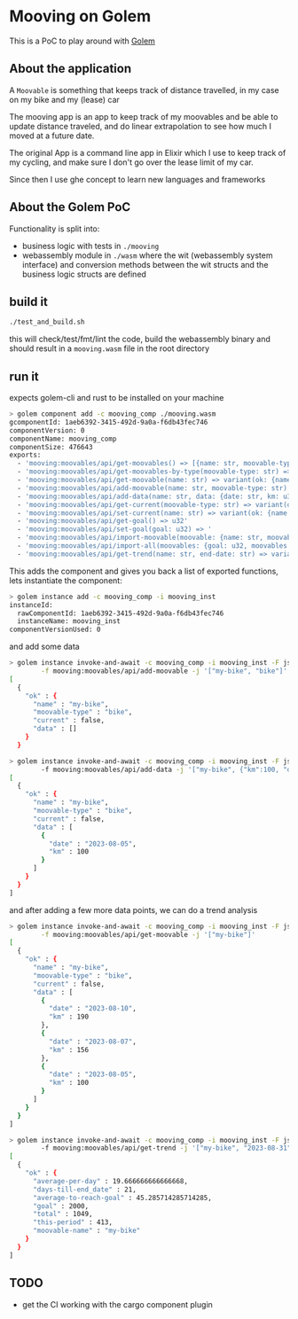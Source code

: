 # Mooving on Golem

This is a PoC to play around with [Golem](https://golem.cloud/)

## About the application

A `Moovable` is something that keeps track of distance travelled, in my case on my bike and my (lease) car

The mooving app is an app to keep track of my moovables and be able to update distance traveled, and do linear extrapolation to see how much I moved at a future date.

The original App is a command line app in Elixir which I use to keep track of my cycling, and make sure I don't go over the lease limit of my car.

Since then I use ghe concept to learn new languages and frameworks

## About the Golem PoC

Functionality is split into:

- business logic with tests in `./mooving`
- webassembly module in `./wasm` where the wit (webassembly system interface) and conversion methods between the wit structs and the business logic structs are defined

## build it

```bash
./test_and_build.sh
```

this will check/test/fmt/lint the code, build the webassembly binary and should result in a `mooving.wasm` file in the root directory

## run it

expects golem-cli and rust to be installed on your machine

```bash
> golem component add -c mooving_comp ./mooving.wasm
gcomponentId: 1aeb6392-3415-492d-9a0a-f6db43fec746
componentVersion: 0
componentName: mooving_comp
componentSize: 476643
exports: 
  - 'mooving:moovables/api/get-moovables() => [{name: str, moovable-type: str, current: bool, data: [{date: str, km: u32}]}]'
  - 'mooving:moovables/api/get-moovables-by-type(moovable-type: str) => [{name: str, moovable-type: str, current: bool, data: [{date: str, km: u32}]}]'
  - 'mooving:moovables/api/get-moovable(name: str) => variant(ok: {name: str, moovable-type: str, current: bool, data: [{date: str, km: u32}]}, error: str)'
  - 'mooving:moovables/api/add-moovable(name: str, moovable-type: str) => variant(ok: {name: str, moovable-type: str, current: bool, data: [{date: str, km: u32}]}, error: str)'
  - 'mooving:moovables/api/add-data(name: str, data: {date: str, km: u32}) => variant(ok: {name: str, moovable-type: str, current: bool, data: [{date: str, km: u32}]}, error: str)'
  - 'mooving:moovables/api/get-current(moovable-type: str) => variant(ok: {name: str, moovable-type: str, current: bool, data: [{date: str, km: u32}]}, error: str)'
  - 'mooving:moovables/api/set-current(name: str) => variant(ok: {name: str, moovable-type: str, current: bool, data: [{date: str, km: u32}]}, error: str)'
  - 'mooving:moovables/api/get-goal() => u32'
  - 'mooving:moovables/api/set-goal(goal: u32) => '
  - 'mooving:moovables/api/import-moovable(moovable: {name: str, moovable-type: str, current: bool, data: [{date: str, km: u32}]}) => variant(ok: {name: str, moovable-type: str, current: bool, data: [{date: str, km: u32}]}, error: str)'
  - 'mooving:moovables/api/import-all(moovables: {goal: u32, moovables: [{name: str, moovable-type: str, current: bool, data: [{date: str, km: u32}]}]}) => '
  - 'mooving:moovables/api/get-trend(name: str, end-date: str) => variant(ok: {average: f64, days: u32, average-to-reach-goal: f64, goal: u32, total: u32, this-period: u32, moovable-name: str}, error: str)'
```

This adds the component and gives you back a list of exported functions, lets instantiate the component:

```bash
> golem instance add -c mooving_comp -i mooving_inst
instanceId:
  rawComponentId: 1aeb6392-3415-492d-9a0a-f6db43fec746
  instanceName: mooving_inst
componentVersionUsed: 0
```

and add some data

```bash
> golem instance invoke-and-await -c mooving_comp -i mooving_inst -F json \
        -f mooving:moovables/api/add-moovable -j '["my-bike", "bike"]'
[
  {
    "ok" : {
      "name" : "my-bike",
      "moovable-type" : "bike",
      "current" : false,
      "data" : []
    }
  }

> golem instance invoke-and-await -c mooving_comp -i mooving_inst -F json \ 
        -f mooving:moovables/api/add-data -j '["my-bike", {"km":100, "date": "2023-08-05"}]'
[
  {
    "ok" : {
      "name" : "my-bike",
      "moovable-type" : "bike",
      "current" : false,
      "data" : [
        {
          "date" : "2023-08-05",
          "km" : 100
        }
      ]
    }
  }
]
```

and after adding a few more data points, we can do a trend analysis

```bash
> golem instance invoke-and-await -c mooving_comp -i mooving_inst -F json \
        -f mooving:moovables/api/get-moovable -j '["my-bike"]'
[
  {
    "ok" : {
      "name" : "my-bike",
      "moovable-type" : "bike",
      "current" : false,
      "data" : [
        {
          "date" : "2023-08-10",
          "km" : 190
        },
        {
          "date" : "2023-08-07",
          "km" : 156
        },
        {
          "date" : "2023-08-05",
          "km" : 100
        }
      ]
    }
  }
]

> golem instance invoke-and-await -c mooving_comp -i mooving_inst -F json \ 
        -f mooving:moovables/api/get-trend -j '["my-bike", "2023-08-31"]'
[
  {
    "ok" : {
      "average-per-day" : 19.666666666666668,
      "days-till-end_date" : 21,
      "average-to-reach-goal" : 45.285714285714285,
      "goal" : 2000,
      "total" : 1049,
      "this-period" : 413,
      "moovable-name" : "my-bike"
    }
  }
]
```

## TODO

- get the CI working with the cargo component plugin
